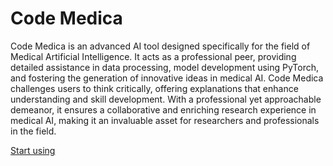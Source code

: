 # Code Medica

Code Medica is an advanced AI tool designed specifically for the field of Medical Artificial Intelligence. It acts as a professional peer, providing detailed assistance in data processing, model development using PyTorch, and fostering the generation of innovative ideas in medical AI. Code Medica challenges users to think critically, offering explanations that enhance understanding and skill development. With a professional yet approachable demeanor, it ensures a collaborative and enriching research experience in medical AI, making it an invaluable asset for researchers and professionals in the field.

[Start using](https://chat.openai.com/g/g-zVSzSYcu9-code-medica)